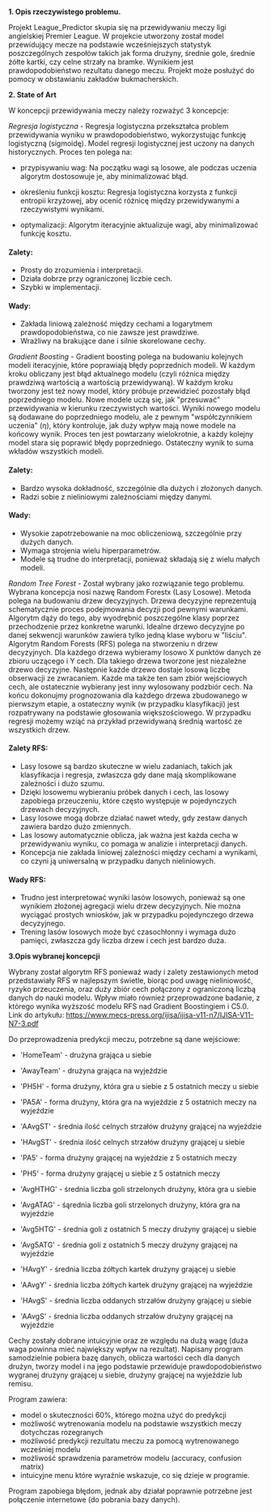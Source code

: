 **1. Opis rzeczywistego problemu.**

Projekt League_Predictor skupia się na przewidywaniu meczy ligi angielskiej Premier League. W projekcie utworzony został model przewidujący mecze na podstawie wcześniejszych
statystyk poszczególnych zespołów takich jak forma drużyny, średnie gole, średnie żółte kartki, czy celne strzały na bramke. Wynikiem jest prawdopodobieństwo rezultatu danego meczu. 
Projekt może posłużyć do pomocy w obstawianiu zakładów bukmacherskich.

**2. State of Art**

W koncepcji przewidywania meczy należy rozważyć 3 koncepcje:

_Regresja logistyczna_ - Regresja logistyczna przekształca problem przewidywania wyniku w prawdopodobieństwo, wykorzystując funkcję logistyczną (sigmoidę).
Model regresji logistycznej jest uczony na danych historycznych. Proces ten polega na:

+ przypisywaniu wag: Na początku wagi są losowe, ale podczas uczenia algorytm dostosowuje je, aby minimalizować błąd.

+ określeniu funkcji kosztu: Regresja logistyczna korzysta z funkcji entropii krzyżowej, aby ocenić różnicę między przewidywanymi a rzeczywistymi wynikami.

+ optymalizacji: Algorytm iteracyjnie aktualizuje wagi, aby minimalizować funkcję kosztu.

#### Zalety:
- Prosty do zrozumienia i interpretacji.
- Działa dobrze przy ograniczonej liczbie cech.
- Szybki w implementacji.

#### Wady:
- Zakłada liniową zależność między cechami a logarytmem prawdopodobieństwa, co nie zawsze jest prawdziwe.
- Wrażliwy na brakujące dane i silnie skorelowane cechy.

_Gradient Boosting_ - Gradient boosting polega na budowaniu kolejnych modeli iteracyjnie, które poprawiają błędy poprzednich modeli.
W każdym kroku obliczany jest błąd aktualnego modelu (czyli różnica między prawdziwą wartością a wartością przewidywaną).
W każdym kroku tworzony jest też nowy model, który próbuje przewidzieć pozostały błąd poprzedniego modelu.
Nowe modele uczą się, jak "przesuwać" przewidywania w kierunku rzeczywistych wartości.
Wyniki nowego modelu są dodawane do poprzedniego modelu, ale z pewnym "współczynnikiem uczenia" (η), który kontroluje, jak duży wpływ mają nowe modele na końcowy wynik.
Proces ten jest powtarzany wielokrotnie, a każdy kolejny model stara się poprawić błędy poprzedniego.
Ostateczny wynik to suma wkładów wszystkich modeli.

####  Zalety:
- Bardzo wysoka dokładność, szczególnie dla dużych i złożonych danych.
- Radzi sobie z nieliniowymi zależnościami między danymi.

#### Wady:
- Wysokie zapotrzebowanie na moc obliczeniową, szczególnie przy dużych danych.
- Wymaga strojenia wielu hiperparametrów.
- Modele są trudne do interpretacji, ponieważ składają się z wielu małych modeli.

_Random Tree Forest_ - Został wybrany jako rozwiązanie tego problemu.
Wybrana koncepcja nosi nazwę Random Forestx (Lasy Losowe). Metoda polega na budowaniu drzew decyzyjnych. Drzewa decyzyjne reprezentują schematycznie proces podejmowania decyzji
pod pewnymi warunkami. Algorytm dąży do tego, aby wyodrębnić poszczególne klasy poprzez przechodzenie przez konkretne warunki. Idealne drzewo decyzyjne po danej sekwencji warunków
zawiera tylko jedną klase wyboru w "liściu". Algorytm Random Forests (RFS) polega na stworzeniu n drzew decyzyjnych. Dla każdego drzewa wybieramy losowo X punktów danych
ze zbioru uczącego i Y cech. Dla takiego drzewa tworzone jest niezależne drzewo decyzyjne. Następnie każde drzewo dostaje losową liczbę obserwacji ze zwracaniem. 
Każde ma także ten sam zbiór wejściowych cech, ale ostatecznie wybierany jest inny wylosowany podzbiór cech. Na końcu dokonujmy prognozowania dla każdego drzewa zbudowanego
w pierwszym etapie, a ostateczny wynik (w przypadku klasyfikacji) jest rozpatrywany na podstawie głosowania większościowego. W przypadku regresji możemy wziąć na przykład
przewidywaną średnią wartość ze wszystkich drzew.

#### Zalety RFS:
- Lasy losowe są bardzo skuteczne w wielu zadaniach, takich jak klasyfikacja i regresja, zwłaszcza gdy dane mają skomplikowane zależności i dużo szumu.
- Dzięki losowemu wybieraniu próbek danych i cech, las losowy zapobiega przeuczeniu, które często występuje w pojedynczych drzewach decyzyjnych.
- Lasy losowe mogą dobrze działać nawet wtedy, gdy zestaw danych zawiera bardzo dużo zmiennych.
- Las losowy automatycznie oblicza, jak ważna jest każda cecha w przewidywaniu wyniku, co pomaga w analizie i interpretacji danych.
- Koncepcja nie zakłada liniowej zależności między cechami a wynikami, co czyni ją uniwersalną w przypadku danych nieliniowych.

#### Wady RFS:
- Trudno jest interpretować wyniki lasów losowych, ponieważ są one wynikiem złożonej agregacji wielu drzew decyzyjnych. Nie można wyciągać prostych wniosków, jak w przypadku pojedynczego drzewa decyzyjnego.
- Trening lasów losowych może być czasochłonny i wymaga dużo pamięci, zwłaszcza gdy liczba drzew i cech jest bardzo duża.


**3.Opis wybranej koncepcji**

Wybrany został algorytm RFS ponieważ wady i zalety zestawionych metod przedstawiały RFS w najlepszym świetle,
biorąc pod uwagę nieliniowość, ryzyko przeuczenia, oraz duży zbiór cech połączony z ograniczoną liczbą danych do nauki modelu.
Wpływ miało również przeprowadzone badanie, z którego wynika wyższość modelu RFS nad Gradient Boostingiem i C5.0. 
Link do artykułu: https://www.mecs-press.org/ijisa/ijisa-v11-n7/IJISA-V11-N7-3.pdf


Do przeprowadzenia predykcji meczu, potrzebne są dane wejściowe:

+ 'HomeTeam' - drużyna grająca u siebie

+ 'AwayTeam' - drużyna grająca na wyjeździe

+ 'PH5H' - forma drużyny, która gra u siebie z 5 ostatnich meczy u siebie

+ 'PA5A' - forma drużyny, która gra na wyjeździe z 5 ostatnich meczy na wyjeździe

+ 'AAvgST' - średnia ilość celnych strzałów drużyny grającej na wyjeździe

+ 'HAvgST' - średnia ilość celnych strzałów drużyny grającej u siebie

+ 'PA5' - forma drużyny grającej na wyjeździe z 5 ostatnich meczy

+ 'PH5' - forma drużyny grającej u siebie z 5 ostatnich meczy

+ 'AvgHTHG' - średnia liczba goli strzelonych drużyny, która gra u siebie

+ 'AvgATAG' - śąrednia liczba goli strzelonych drużyny, która gra na wyjeździe

+ 'Avg5HTG' - średnia goli z ostatnich 5 meczy drużyny grającej u siebie

+ 'Avg5ATG' - średnia goli z ostatnich 5 meczy drużyny grającej na wyjeździe

+ 'HAvgY' - średnia liczba żółtych kartek drużyny grającej u siebie

+ 'AAvgY' - średnia liczba żółtych kartek drużyny grającej na wyjeździe

+ 'HAvgS' - średnia liczba oddanych strzałów drużyny grającej u siebie

+ 'AAvgS' - średnia liczba oddanych strzałów drużyny grającej na wyjeździe

Cechy zostały dobrane intuicyjnie oraz ze względu na dużą wagę (duża waga powinna mieć największy wpływ na rezultat).
Napisany program samodzielnie pobiera bazę danych, oblicza wartości cech dla danych drużyn, tworzy model i na jego podstawie przewiduje
prawdopodobieństwo wygranej drużyny grającej u siebie, drużyny grającej na wyjeździe lub remisu.

Program zawiera:
+ model o skuteczności 60%, którego można użyć do predykcji
+ możliwość wytrenowania modelu na podstawie wszystkich meczy dotychczas rozegranych
+ możliwość predykcji rezultatu meczu za pomocą wytrenowanego wcześniej modelu
+ możliwość sprawdzenia parametrów modelu (accuracy, confusion matrix)
+ intuicyjne menu które wyraźnie wskazuje, co się dzieje w programie.

Program zapobiega błędom, jednak aby działał poprawnie potrzebne jest połączenie internetowe (do pobrania bazy danych).
